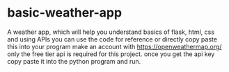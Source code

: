 # basic-weather-app
A weather app, which will help you understand basics of flask, html, css and using APIs
you can use the code for reference or directly copy paste this into your program
make an account with https://openweathermap.org/
only the free tier api is required for this project.
once you get the api key copy paste it into the python program and run.
